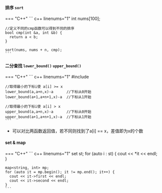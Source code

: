 #### 排序 `sort`
=== "C++"
    ``` c++ linenums="1"
    int nums[100];

    //定义不同的cmp函数可以得到不同的排序
    bool cmp(int &a, int &b) {
      return a < b;
    }

    sort(nums, nums + n, cmp);
    ```

#### 二分查找 `lower_bound()` `upper_bound()`
=== "C++"
    ``` c++ linenums="1"
    #include <algorithm>

    //取得最小的下标i使 a[i] >= x
    lower_bound(a,a+n,x)-a      //下标从0开始
    lower_bound(a+1,a+n+1,x)-a  //下标从1开始

    //取得最小的下标i使 a[i] > x
    upper_bound(a,a+n,x)-a      //下标从0开始
    upper_bound(a+1,a+n+1,x)-a  //下标从1开始
    ```

* 可以对比两函数返回值，若不同则找到了a[i] == x，差值即为x的个数
  
#### set & map
=== "C++"
    ``` c++ linenums="1"
    set<int> st;
    for (auto i : st) {
      cout << *it << endl;
    }

    map<string, int> mp;
    for (auto it = mp.begin(); it != mp.end(); it++) {
      cout << it->first << endl;
      cout << it->second << endl;
    }
    ```
